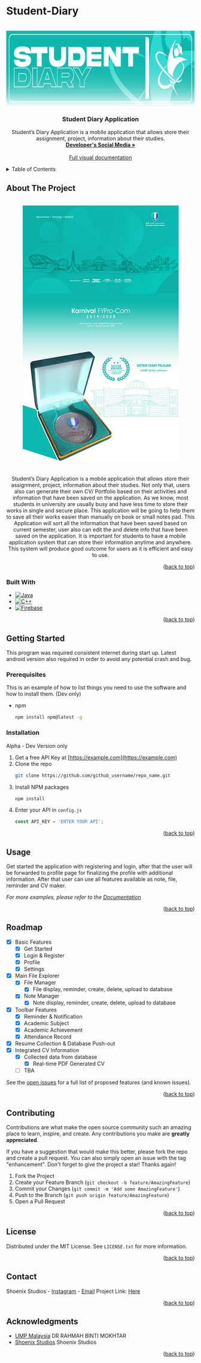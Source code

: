 # Student-Diary
<!-- Students Diary --Working Environment Version (Private build) -->
<a name="readme-top"></a>
<!--
*** This was made around alpha and beta version, may break sometimes, required multiples revision
-->



<!-- PROJECT LOGO -->
<br />
<div align="center">
  <a href="https://github.com/shoen1x/Student-Diary">
    <img src="Images/logo.png" alt="Banner" width="790" height="200">
  </a>

<h3 align="center">Student Diary Application</h3>

  <p align="center">
    Student’s Diary Application is a mobile application that allows store their assignment, 
project, information about their studies.
    <br />
    <a href="https://www.instagram.com/nmv_n1x/"><strong>Developer's Social Media »</strong></a>
    <br />
    <br />
    <a href="https://www.behance.net/gallery/141503291/Karnival-FYPro-Com-20192020-UMP">Full visual documentation</a>
  </p>
</div>



<!-- TABLE OF CONTENTS -->
<details>
  <summary>Table of Contents</summary>
  <ol>
    <li>
      <a href="#about-the-project">About The Project</a>
      <ul>
        <li><a href="#built-with">Built With</a></li>
      </ul>
    </li>
    <li>
      <a href="#getting-started">Getting Started</a>
      <ul>
        <li><a href="#prerequisites">Prerequisites</a></li>
        <li><a href="#installation">Installation</a></li>
      </ul>
    </li>
    <li><a href="#usage">Usage</a></li>
    <li><a href="#roadmap">Roadmap</a></li>
    <li><a href="#contributing">Contributing</a></li>
    <li><a href="#license">License</a></li>
    <li><a href="#contact">Contact</a></li>
    <li><a href="#acknowledgments">Acknowledgments</a></li>
  </ol>
</details>



<!-- ABOUT THE PROJECT -->
## About The Project

<div align="center">
    <br />
<a href="https://github.com/shoen1x/Student-Diary">
  <img src="Images/Header.png" alt="Banner" width="417" height="687">
</a>

  <p align="center">
      <br />
    Student’s Diary Application is a mobile application that allows store their assignment, 
project, information about their studies. Not only that, users also can generate their own CV/ 
Portfolio based on their activities and information that have been saved on the application. As 
we know, most students in university are usually busy and have less time to store their works
in single and secure place. This application will be going to help them to save all their works 
easier than manually on book or small notes pad. This Application will sort all the information 
that have been saved based on current semester, user also can edit the and delete info that have 
been saved on the application. It is important for students to have a mobile application system 
that can store their information anytime and anywhere. This system will produce good outcome 
for users as it is efficient and easy to use.
    <br />
  </p>

</div>

<p align="right">(<a href="#readme-top">back to top</a>)</p>



### Built With

* [![Java][Java.js]][java-url]
* [![C++][C++.c]][C++-url]
* [![Firebase][Firebase.fb]][Firebase-url]

<p align="right">(<a href="#readme-top">back to top</a>)</p>


<!-- GETTING STARTED -->
## Getting Started

This program was required consistent internet during start up. Latest android version also required in order to avoid any potential crash and bug.

### Prerequisites

This is an example of how to list things you need to use the software and how to install them. (Dev only)
* npm
  ```sh
  npm install npm@latest -g
  ```

### Installation

Alpha - Dev Version only
1. Get a free API Key at [https://example.com](https://example.com)
2. Clone the repo
   ```sh
   git clone https://github.com/github_username/repo_name.git
   ```
3. Install NPM packages
   ```sh
   npm install
   ```
4. Enter your API in `config.js`
   ```js
   const API_KEY = 'ENTER YOUR API';
   ```

<p align="right">(<a href="#readme-top">back to top</a>)</p>



<!-- USAGE EXAMPLES -->
## Usage

Get started the application with registering and login, after that the user will be forwarded to profile page for finalizing the profile with additional information. After that user can use all features available as note, file, reminder and CV maker.

_For more examples, please refer to the [Documentation](https://github.com/shoen1x/Student-Diary/tree/main/documentation/Documentation.pdf)_

<p align="right">(<a href="#readme-top">back to top</a>)</p>



<!-- ROADMAP -->
## Roadmap

- [x] Basic Features
    - [x] Get Started
    - [x] Login & Register
    - [x] Profile
    - [x] Settings
- [x] Main File Explorer
    - [x] File Manager
        - [x] File display, reminder, create, delete, upload to database
    - [x] Note Manager
        - [x] Note display, reminder, create, delete, upload to database
- [x] Toolbar Features
    - [x] Reminder & Notification
    - [x] Academic Subject
    - [x] Academic Achievement
    - [x] Attendance Record
- [x] Resume Collection & Database Push-out
- [x] Integrated CV Information
    - [x] Collected data from database
        - [x] Real-time PDF Generated CV
    - [ ] TBA
    
See the [open issues](https://github.com/shoen1x/Student-Diary/issues) for a full list of proposed features (and known issues).

<p align="right">(<a href="#readme-top">back to top</a>)</p>



<!-- CONTRIBUTING -->
## Contributing

Contributions are what make the open source community such an amazing place to learn, inspire, and create. Any contributions you make are **greatly appreciated**.

If you have a suggestion that would make this better, please fork the repo and create a pull request. You can also simply open an issue with the tag "enhancement".
Don't forget to give the project a star! Thanks again!

1. Fork the Project
2. Create your Feature Branch (`git checkout -b feature/AmazingFeature`)
3. Commit your Changes (`git commit -m 'Add some AmazingFeature'`)
4. Push to the Branch (`git push origin feature/AmazingFeature`)
5. Open a Pull Request

<p align="right">(<a href="#readme-top">back to top</a>)</p>



<!-- LICENSE -->
## License

Distributed under the MIT License. See `LICENSE.txt` for more information.

<p align="right">(<a href="#readme-top">back to top</a>)</p>



<!-- CONTACT -->
## Contact

Shoenix Studios - [Instagram](https://instagram.com/shoenix_studios) - [Email](mailto:shoenixstudios@gmail.com)
Project Link: [Here](https://github.com/shoen1x/Student-Diary)

<p align="right">(<a href="#readme-top">back to top</a>)</p>



<!-- ACKNOWLEDGMENTS -->
## Acknowledgments

* [UMP Malaysia](https://www.ump.edu.my/en) DR RAHMAH BINTI MOKHTAR
* [Shoenix Studios](https://instagram.com/shoenix_studios) Shoenix Studios

<p align="right">(<a href="#readme-top">back to top</a>)</p>



<!-- MARKDOWN LINKS & IMAGES -->
<!-- https://www.markdownguide.org/basic-syntax/#reference-style-links -->
[contributors-shield]: https://img.shields.io/github/contributors/github_username/repo_name.svg?style=for-the-badge
[contributors-url]: https://github.com/github_username/repo_name/graphs/contributors
[forks-shield]: https://img.shields.io/github/forks/github_username/repo_name.svg?style=for-the-badge
[forks-url]: https://github.com/github_username/repo_name/network/members
[stars-shield]: https://img.shields.io/github/stars/github_username/repo_name.svg?style=for-the-badge
[stars-url]: https://github.com/github_username/repo_name/stargazers
[issues-shield]: https://img.shields.io/github/issues/github_username/repo_name.svg?style=for-the-badge
[issues-url]: https://github.com/github_username/repo_name/issues
[license-shield]: https://img.shields.io/github/license/github_username/repo_name.svg?style=for-the-badge
[license-url]: https://github.com/github_username/repo_name/blob/master/LICENSE.txt
[linkedin-shield]: https://img.shields.io/badge/-LinkedIn-black.svg?style=for-the-badge&logo=linkedin&colorB=555
[linkedin-url]: https://linkedin.com/in/linkedin_username
[C++.c]: https://img.shields.io/badge/c++-20232A?style=for-the-badge&logo=c&logoColor=61DAFB
[C++-url]: https://isocpp.org/
[Firebase.fb]: https://img.shields.io/badge/Firebase-20232A?style=for-the-badge&logo=firebase&logoColor=61DAFB
[Firebase-url]: https://firebase.google.com/
[Java.js]: https://img.shields.io/badge/Java-20232A?style=for-the-badge&logo=javascript&logoColor=61DAFB
[Java-url]: https://www.oracle.com/java/technologies
